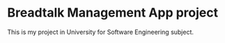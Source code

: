 # Breadtalk Management App project
This is my project in University for Software Engineering subject.
